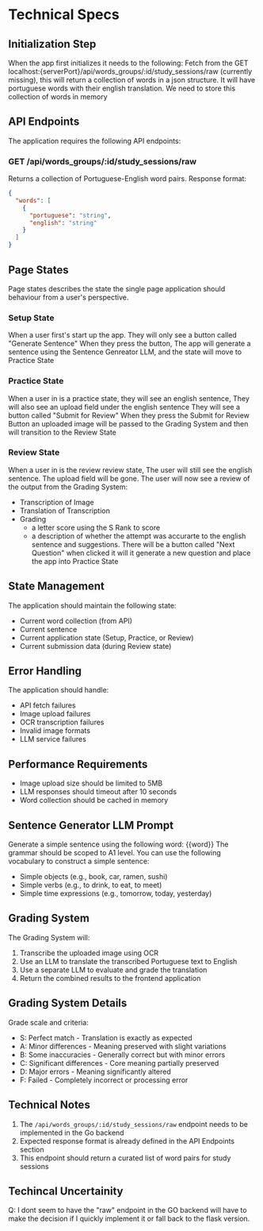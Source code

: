 # Technical Specs

## Initialization Step
When the app first initializes it needs to the following:
Fetch from the GET localhost:{serverPort}/api/words_groups/:id/study_sessions/raw (currently missing), this will return a collection of words in a json structure. It will have portuguese words with their english translation. We need to store this collection of words in memory

## API Endpoints
The application requires the following API endpoints:

### GET /api/words_groups/:id/study_sessions/raw
Returns a collection of Portuguese-English word pairs.
Response format:
```json
{
  "words": [
    {
      "portuguese": "string",
      "english": "string"
    }
  ]
}
```

## Page States

Page states describes the state the single page application should behaviour from a user's perspective. 

### Setup State
When a user first's start up the app.
They will only see a button called "Generate Sentence"
When they press the button, The app will generate a sentence using
the Sentence Genreator LLM, and the state will move to Practice State

### Practice State
When a user in is a practice state,
they will see an english sentence,
They will also see an upload field under the english sentence
They will see a button called "Submit for Review"
When they press the Submit for Review Button an uploaded image
will be passed to the Grading System and then will transition to the Review State

### Review State
 When a user in is the review review state,
 The user will still see the english sentence.
 The upload field will be gone.
 The user will now see a review of the output from the Grading System:
- Transcription of Image
- Translation of Transcription
- Grading
  - a letter score using the S Rank to score
  - a description of whether the attempt was accurarte to the english sentence and suggestions.
There will be a button called "Next Question" when clicked
it will it generate a new question and place the app into Practice State

## State Management
The application should maintain the following state:
- Current word collection (from API)
- Current sentence
- Current application state (Setup, Practice, or Review)
- Current submission data (during Review state)

## Error Handling
The application should handle:
- API fetch failures
- Image upload failures
- OCR transcription failures
- Invalid image formats
- LLM service failures

## Performance Requirements
- Image upload size should be limited to 5MB
- LLM responses should timeout after 10 seconds
- Word collection should be cached in memory

## Sentence Generator LLM Prompt
Generate a simple sentence using the following word: {{word}}
The grammar should be scoped to A1 level.
You can use the following vocabulary to construct a simple sentence:
- Simple objects (e.g., book, car, ramen, sushi)
- Simple verbs (e.g., to drink, to eat, to meet)
- Simple time expressions (e.g., tomorrow, today, yesterday)

## Grading System
The Grading System will:
1. Transcribe the uploaded image using OCR
2. Use an LLM to translate the transcribed Portuguese text to English
3. Use a separate LLM to evaluate and grade the translation
4. Return the combined results to the frontend application

## Grading System Details
Grade scale and criteria:
- S: Perfect match - Translation is exactly as expected
- A: Minor differences - Meaning preserved with slight variations
- B: Some inaccuracies - Generally correct but with minor errors
- C: Significant differences - Core meaning partially preserved
- D: Major errors - Meaning significantly altered
- F: Failed - Completely incorrect or processing error

## Technical Notes
1. The `/api/words_groups/:id/study_sessions/raw` endpoint needs to be implemented in the Go backend
2. Expected response format is already defined in the API Endpoints section
3. This endpoint should return a curated list of word pairs for study sessions

## Techincal Uncertainity
 Q: I dont seem to have the "raw" endpoint in the GO backend will have to make the decision if I quickly implement it or fall back to the flask version.